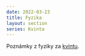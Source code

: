 ```yaml
---
date: 2022-03-23
title: Fyzika
layout: section
series: Kvinta
---
```


Poznámky z fyziky za [kvintu](/notes/kvinta).